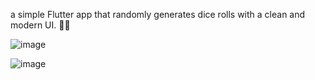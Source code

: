 

a simple Flutter app that randomly generates dice rolls with a clean and modern UI. 🎲✨

![image](https://github.com/user-attachments/assets/22597f20-00c1-44c7-8e99-4d072413d07b)

![image](https://github.com/user-attachments/assets/e35d5e82-d6c3-4beb-8cae-7b5c2913b5d1)
